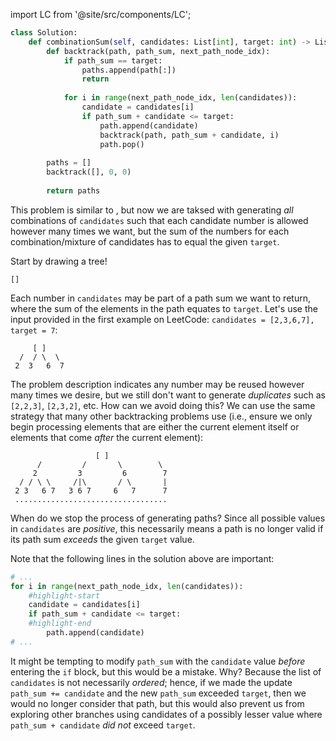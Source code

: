 import LC from '@site/src/components/LC';

```python
class Solution:
    def combinationSum(self, candidates: List[int], target: int) -> List[List[int]]:
        def backtrack(path, path_sum, next_path_node_idx):
            if path_sum == target:
                paths.append(path[:])
                return
            
            for i in range(next_path_node_idx, len(candidates)):
                candidate = candidates[i]
                if path_sum + candidate <= target:
                    path.append(candidate)
                    backtrack(path, path_sum + candidate, i)
                    path.pop()
        
        paths = []
        backtrack([], 0, 0)
        
        return paths
```

This problem is similar to <LC id='77' type='long' ></LC>, but now we are taksed with generating *all* combinations of `candidates` such that each candidate number is allowed however many times we want, but the sum of the numbers for each combination/mixture of candidates has to equal the given `target`.

Start by drawing a tree!

```
[]
```

Each number in `candidates` may be part of a path sum we want to return, where the sum of the elements in the path equates to `target`. Let's use the input provided in the first example on LeetCode: `candidates = [2,3,6,7], target = 7`:

```
     [ ]
  /  / \  \
 2  3   6  7 
```

The problem description indicates any number may be reused however many times we desire, but we still don't want to generate *duplicates* such as `[2,2,3]`, `[2,3,2]`, etc. How can we avoid doing this? We can use the same strategy that many other backtracking problems use (i.e., ensure we only begin processing elements that are either the current element itself or elements that come *after* the current element):

```
                   [ ]
      /         /       \        \
     2         3         6        7 
  / / \ \     /|\       / \       |
 2 3   6 7   3 6 7     6   7      7
 ..................................
```

When do we stop the process of generating paths? Since all possible values in `candidates` are *positive*, this necessarily means a path is no longer valid if its path sum *exceeds* the given `target` value.

Note that the following lines in the solution above are important:

```python
# ...
for i in range(next_path_node_idx, len(candidates)):
    #highlight-start
    candidate = candidates[i]
    if path_sum + candidate <= target:
    #highlight-end
        path.append(candidate)
# ...
```

It might be tempting to modify `path_sum` with the `candidate` value *before* entering the `if` block, but this would be a mistake. Why? Because the list of `candidates` is not necessarily *ordered*; hence, if we made the update `path_sum += candidate` and the new `path_sum` exceeded `target`, then we would no longer consider that path, but this would also prevent us from exploring other branches using candidates of a possibly lesser value where `path_sum + candidate` *did not* exceed `target`.
